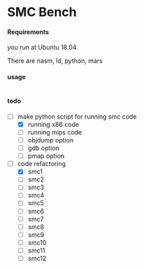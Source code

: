 # SMC Bench

#### Requirements

you run at Ubuntu 18.04

There are nasm, ld, python, mars

#### usage

```bash
```

#### todo

- [ ] make python script for running smc code
  - [x] running x86 code
  - [ ] running mips code
  - [ ] objdump option
  - [ ] gdb option
  - [ ] pmap option

- [ ] code refactoring
  - [x] smc1
  - [ ] smc2
  - [ ] smc3
  - [ ] smc4
  - [ ] smc5
  - [ ] smc6
  - [ ] smc7
  - [ ] smc8
  - [ ] smc9
  - [ ] smc10
  - [ ] smc11
  - [ ] smc12